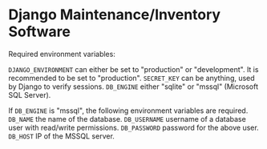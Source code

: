 # Django Maintenance/Inventory Software

Required environment variables:

`DJANGO_ENVIRONMENT` can either be set to "production" or "development". It is recommended to be set to "production".
`SECRET_KEY` can be anything, used by Django to verify sessions.
`DB_ENGINE` either "sqlite" or "mssql" (Microsoft SQL Server).

If `DB_ENGINE` is "mssql", the following environment variables are required.
`DB_NAME` the name of the database.
`DB_USERNAME` username of a database user with read/write permissions.
`DB_PASSWORD` password for the above user.
`DB_HOST` IP of the MSSQL server.
